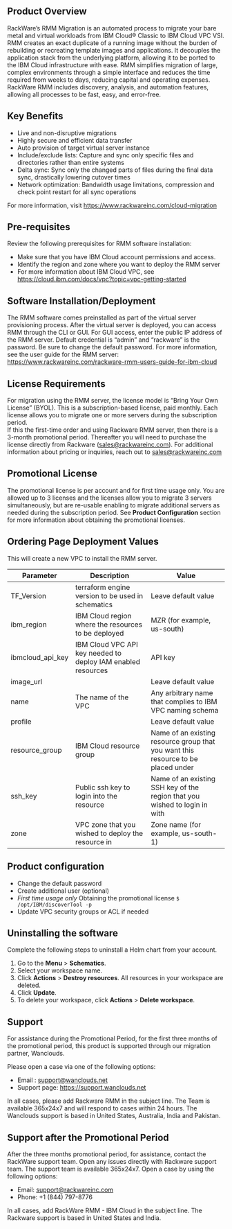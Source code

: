 
## Product Overview
RackWare’s RMM Migration is an automated process to migrate your bare metal and virtual workloads from IBM Cloud® Classic to IBM Cloud VPC VSI. 
RMM creates an exact duplicate of a running image without the burden of rebuilding or recreating template images and applications. It decouples the application stack from the underlying platform, allowing it to be ported to the IBM Cloud infrastructure with ease. 
RMM simplifies migration of large, complex environments through a simple interface and reduces the time required from weeks to days, reducing capital and operating expenses. RackWare RMM includes discovery, analysis, and automation features, allowing all processes to be fast, easy, and error-free.

## Key Benefits
-	Live and non-disruptive migrations 
-	Highly secure and efficient data transfer 
-	Auto provision of target virtual server instance 
-	Include/exclude lists: Capture and sync only specific files and directories rather than entire systems 
-	Delta sync: Sync only the changed parts of files during the final data sync, drastically lowering cutover times 
-	Network optimization: Bandwidth usage limitations, compression and check point restart for all sync operations 
 
For more information, visit https://www.rackwareinc.com/cloud-migration 

## Pre-requisites
Review the following prerequisites for RMM software installation:  
-	Make sure that you have IBM Cloud account permissions and access. 
-	Identify the region and zone where you want to deploy the RMM server 
-	For more information about IBM Cloud VPC, see https://cloud.ibm.com/docs/vpc?topic=vpc-getting-started

## Software Installation/Deployment
The RMM software comes preinstalled as part of the virtual server provisioning process. After the virtual server is deployed, you can access RMM through the CLI or GUI. For GUI access, enter the public IP address of the RMM server. Default credential is “admin” and “rackware” is the password. Be sure to change the default password. 
For more information, see the user guide for the RMM server: https://www.rackwareinc.com/rackware-rmm-users-guide-for-ibm-cloud

## License Requirements
For migration using the RMM server, the license model is “Bring Your Own License” (BYOL). This is a subscription-based license, paid monthly. Each license allows you to migrate one or more servers during the subscription period.  
 If this the first-time order and using Rackware RMM server, then there is a 
3-month promotional period. Thereafter you will need to purchase the license directly from Rackware (sales@rackwareinc.com). 
For additional information about pricing or inquiries, reach out to sales@rackwareinc.com

## Promotional License
The promotional license is per account and for first time usage only. You are allowed up to 3 licenses and the licenses allow you to migrate 3 servers simultaneously, but are re-usable enabling to migrate additional servers as needed during the subscription period. See **Product Configuration** section for more information about obtaining the promotional licenses.

## Ordering Page Deployment Values
This will create a new VPC to install the RMM server.

| Parameter | Description | Value |
| --- | --- | --- |
| TF_Version | terraform engine version to be used in schematics | Leave default value |
| ibm_region | IBM Cloud region where the resources to be deployed | MZR (for example, us-south) |
| ibmcloud_api_key | IBM Cloud VPC API key needed to deploy IAM enabled resources | API key |
| image_url |  | Leave default value |
| name | The name of the VPC | Any arbitrary name that complies to IBM VPC naming schema |
| profile | | Leave default value |
|resource_group | IBM Cloud resource group | Name of an existing resource group that you want this resource to be placed under |
| ssh_key | Public ssh key to login into the resource | Name of an existing SSH key of the region that you wished to login in with |
| zone | VPC zone that you wished to deploy the resource in | Zone name (for example, us-south-1) |

## Product configuration
- Change the default password
- Create additional user (optional)
- *First time usage only* Obtaining the promotional license `$ /opt/IBM/discoverTool -p`
- Update VPC security groups or ACL if needed

## Uninstalling the software
Complete the following steps to uninstall a Helm chart from your account. 

1. Go to the **Menu** > **Schematics**.
2. Select your workspace name. 
3. Click **Actions** > **Destroy resources**. All resources in your workspace are deleted.
4. Click **Update**.
5. To delete your workspace, click **Actions** > **Delete workspace**.

## Support
For assistance during the Promotional Period, for the first three months of the promotional period, this product is supported through our migration partner, Wanclouds.

Please open a case via one of the following options:
- Email : support@wanclouds.net
- Support page: https://support.wanclouds.net

In all cases, please add Rackware RMM in the subject line.
The Team is available 365x24x7 and will respond to cases within 24 hours.
The Wanclouds support is based in United States, Australia, India and Pakistan.

## Support after the Promotional Period
After the three months promotional period, for assistance, contact the RackWare support team.
Open any issues directly with Rackware support team. The support team is available 365x24x7.
Open a case by using the following options: 
-	Email: support@rackwareinc.com 
-	Phone: +1 (844) 797-8776

In all cases, add RackWare RMM - IBM Cloud in the subject line. The Rackware support is based in United States and India.
